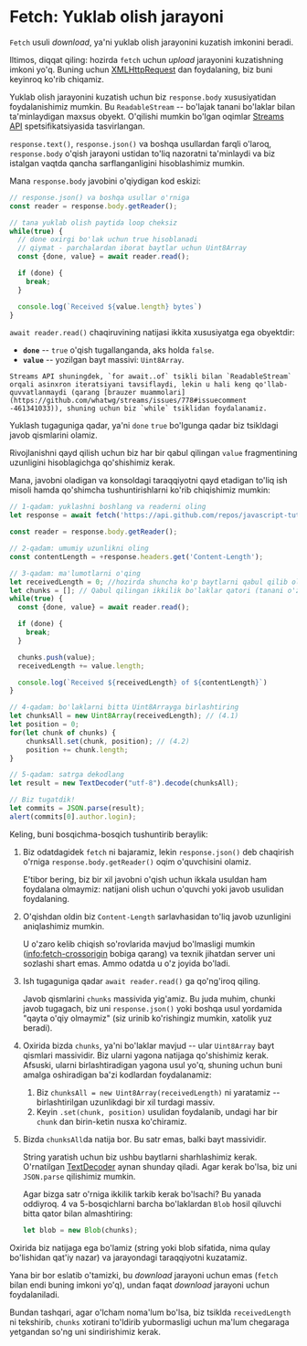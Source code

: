 
# Fetch: Yuklab olish jarayoni
`Fetch` usuli *download*, ya'ni yuklab olish jarayonini kuzatish imkonini beradi.

Iltimos, diqqat qiling: hozirda `fetch` uchun *upload* jarayonini kuzatishning imkoni yo'q. Buning uchun [XMLHttpRequest](info:xmlhttprequest) dan foydalaning, biz buni keyinroq ko'rib chiqamiz.

Yuklab olish jarayonini kuzatish uchun biz `response.body` xususiyatidan foydalanishimiz mumkin. Bu `ReadableStream` -- bo'lajak tanani bo'laklar  bilan ta'minlaydigan maxsus obyekt. O'qilishi mumkin bo'lgan oqimlar [Streams API](https://streams.spec.whatwg.org/#rs-class) spetsifikatsiyasida tasvirlangan.

`response.text()`, `response.json()` va boshqa usullardan farqli o'laroq, `response.body` o'qish jarayoni ustidan to'liq nazoratni ta'minlaydi va biz istalgan vaqtda qancha sarflanganligini hisoblashimiz mumkin.

Mana `response.body` javobini o'qiydigan kod eskizi:

```js
// response.json() va boshqa usullar o'rniga
const reader = response.body.getReader();

// tana yuklab olish paytida loop cheksiz 
while(true) {
  // done oxirgi bo'lak uchun true hisoblanadi
  // qiymat - parchalardan iborat baytlar uchun Uint8Array
  const {done, value} = await reader.read();

  if (done) {
    break;
  }

  console.log(`Received ${value.length} bytes`)
}
```

`await reader.read()` chaqiruvining natijasi ikkita xususiyatga ega obyektdir:
- **`done`** -- `true` o'qish tugallanganda, aks holda `false`.
- **`value`** -- yozilgan bayt massivi: `Uint8Array`.

```smart
Streams API shuningdek, `for await..of` tsikli bilan `ReadableStream` orqali asinxron iteratsiyani tavsiflaydi, lekin u hali keng qo'llab-quvvatlanmaydi (qarang [brauzer muammolari](https://github.com/whatwg/streams/issues/778#issuecomment -461341033)), shuning uchun biz `while` tsiklidan foydalanamiz.
```

Yuklash tugaguniga qadar, ya'ni `done` `true` bo'lgunga qadar biz tsikldagi javob qismlarini olamiz.

Rivojlanishni qayd qilish uchun biz har bir qabul qilingan `value` fragmentining uzunligini hisoblagichga qo'shishimiz kerak.

Mana, javobni oladigan va konsoldagi taraqqiyotni qayd etadigan to'liq ish misoli hamda qo'shimcha tushuntirishlarni ko'rib chiqishimiz mumkin:

```js run async
// 1-qadam: yuklashni boshlang va readerni oling
let response = await fetch('https://api.github.com/repos/javascript-tutorial/en.javascript.info/commits?per_page=100');

const reader = response.body.getReader();

// 2-qadam: umumiy uzunlikni oling
const contentLength = +response.headers.get('Content-Length');

// 3-qadam: ma'lumotlarni o'qing
let receivedLength = 0; //hozirda shuncha ko'p baytlarni qabul qilib oldi
let chunks = []; // Qabul qilingan ikkilik bo'laklar qatori (tanani o'z tarkibiga oladi)
while(true) {
  const {done, value} = await reader.read();

  if (done) {
    break;
  }

  chunks.push(value);
  receivedLength += value.length;

  console.log(`Received ${receivedLength} of ${contentLength}`)
}

// 4-qadam: bo'laklarni bitta Uint8Arrayga birlashtiring
let chunksAll = new Uint8Array(receivedLength); // (4.1)
let position = 0;
for(let chunk of chunks) {
	chunksAll.set(chunk, position); // (4.2)
	position += chunk.length;
}

// 5-qadam: satrga dekodlang
let result = new TextDecoder("utf-8").decode(chunksAll);

// Biz tugatdik!
let commits = JSON.parse(result);
alert(commits[0].author.login);
```

Keling, buni bosqichma-bosqich tushuntirib beraylik:

1. Biz odatdagidek `fetch` ni bajaramiz, lekin `response.json()` deb chaqirish o'rniga `response.body.getReader()` oqim o'quvchisini olamiz.

    E'tibor bering, biz bir xil javobni o'qish uchun ikkala usuldan ham foydalana olmaymiz: natijani olish uchun o'quvchi yoki javob usulidan foydalaning.
2. O'qishdan oldin biz `Content-Length` sarlavhasidan to'liq javob uzunligini aniqlashimiz mumkin.

    U o'zaro kelib chiqish so'rovlarida mavjud bo'lmasligi mumkin (<info:fetch-crossorigin> bobiga qarang) va texnik jihatdan server uni sozlashi shart emas. Ammo odatda u o'z joyida bo'ladi.
3. Ish tugaguniga qadar `await reader.read()` ga qo'ng'iroq qiling.

    Javob qismlarini `chunks` massivida yig'amiz. Bu juda muhim, chunki javob tugagach, biz uni `response.json()` yoki boshqa usul yordamida "qayta o'qiy olmaymiz" (siz urinib ko'rishingiz mumkin, xatolik yuz beradi).
4. Oxirida bizda `chunks`, ya'ni bo'laklar mavjud -- ular `Uint8Array` bayt qismlari massividir. Biz ularni yagona natijaga qo'shishimiz kerak. Afsuski, ularni birlashtiradigan yagona usul yo'q, shuning uchun buni amalga oshiradigan ba'zi kodlardan foydalanamiz:
    1. Biz `chunksAll = new Uint8Array(receivedLength)` ni yaratamiz -- birlashtirilgan uzunlikdagi bir xil turdagi massiv.
    2. Keyin `.set(chunk, position)` usulidan foydalanib, undagi har bir `chunk` dan birin-ketin nusxa ko'chiramiz.
5. Bizda `chunksAll`da natija bor. Bu satr emas, balki bayt massividir.

    String yaratish uchun biz ushbu baytlarni sharhlashimiz kerak. O'rnatilgan [TextDecoder](info:text-decoder) aynan shunday qiladi. Agar kerak bo'lsa, biz uni `JSON.parse` qilishimiz mumkin.

    Agar bizga satr o'rniga ikkilik tarkib kerak bo'lsachi? Bu yanada oddiyroq. 4 va 5-bosqichlarni barcha bo'laklardan `Blob` hosil qiluvchi bitta qator bilan almashtiring:
    ```js
    let blob = new Blob(chunks);
    ```

Oxirida biz natijaga ega bo'lamiz (string yoki blob sifatida, nima qulay bo'lishidan qat'iy nazar) va jarayondagi taraqqiyotni kuzatamiz.

Yana bir bor eslatib o'tamizki, bu *download* jarayoni uchun emas (`fetch` bilan endi buning imkoni yo'q), undan faqat *download* jarayoni uchun foydalaniladi.

Bundan tashqari, agar o'lcham noma'lum bo'lsa, biz tsiklda `receivedLength` ni tekshirib, `chunks` xotirani to'ldirib yubormasligi uchun ma'lum chegaraga yetgandan so'ng uni sindirishimiz kerak. 